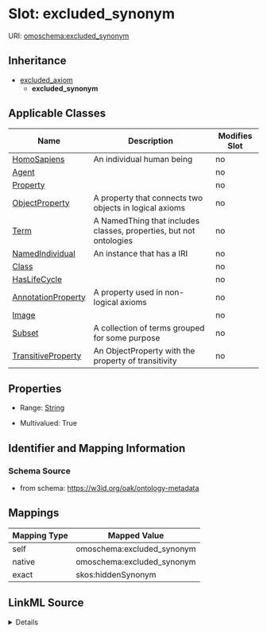 

# Slot: excluded_synonym



URI: [omoschema:excluded_synonym](https://w3id.org/oak/ontology-metadata/excluded_synonym)




## Inheritance

* [excluded_axiom](excluded_axiom.md)
    * **excluded_synonym**






## Applicable Classes

| Name | Description | Modifies Slot |
| --- | --- | --- |
| [HomoSapiens](HomoSapiens.md) | An individual human being |  no  |
| [Agent](Agent.md) |  |  no  |
| [Property](Property.md) |  |  no  |
| [ObjectProperty](ObjectProperty.md) | A property that connects two objects in logical axioms |  no  |
| [Term](Term.md) | A NamedThing that includes classes, properties, but not ontologies |  no  |
| [NamedIndividual](NamedIndividual.md) | An instance that has a IRI |  no  |
| [Class](Class.md) |  |  no  |
| [HasLifeCycle](HasLifeCycle.md) |  |  no  |
| [AnnotationProperty](AnnotationProperty.md) | A property used in non-logical axioms |  no  |
| [Image](Image.md) |  |  no  |
| [Subset](Subset.md) | A collection of terms grouped for some purpose |  no  |
| [TransitiveProperty](TransitiveProperty.md) | An ObjectProperty with the property of transitivity |  no  |







## Properties

* Range: [String](String.md)

* Multivalued: True





## Identifier and Mapping Information







### Schema Source


* from schema: https://w3id.org/oak/ontology-metadata




## Mappings

| Mapping Type | Mapped Value |
| ---  | ---  |
| self | omoschema:excluded_synonym |
| native | omoschema:excluded_synonym |
| exact | skos:hiddenSynonym |




## LinkML Source

<details>
```yaml
name: excluded_synonym
from_schema: https://w3id.org/oak/ontology-metadata
exact_mappings:
- skos:hiddenSynonym
rank: 1000
is_a: excluded_axiom
alias: excluded_synonym
domain_of:
- HasLifeCycle
range: string
multivalued: true

```
</details>